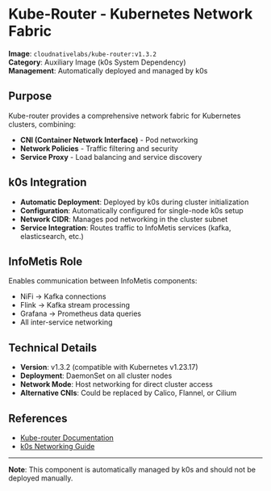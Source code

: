 # Kube-Router - Kubernetes Network Fabric

**Image**: `cloudnativelabs/kube-router:v1.3.2`  
**Category**: Auxiliary Image (k0s System Dependency)  
**Management**: Automatically deployed and managed by k0s

## Purpose

Kube-router provides a comprehensive network fabric for Kubernetes clusters, combining:
- **CNI (Container Network Interface)** - Pod networking
- **Network Policies** - Traffic filtering and security
- **Service Proxy** - Load balancing and service discovery

## k0s Integration

- **Automatic Deployment**: Deployed by k0s during cluster initialization
- **Configuration**: Automatically configured for single-node k0s setup
- **Network CIDR**: Manages pod networking in the cluster subnet
- **Service Integration**: Routes traffic to InfoMetis services (kafka, elasticsearch, etc.)

## InfoMetis Role

Enables communication between InfoMetis components:
- NiFi → Kafka connections
- Flink → Kafka stream processing
- Grafana → Prometheus data queries
- All inter-service networking

## Technical Details

- **Version**: v1.3.2 (compatible with Kubernetes v1.23.17)
- **Deployment**: DaemonSet on all cluster nodes
- **Network Mode**: Host networking for direct cluster access
- **Alternative CNIs**: Could be replaced by Calico, Flannel, or Cilium

## References

- [Kube-router Documentation](https://www.kube-router.io/)
- [k0s Networking Guide](https://docs.k0sproject.io/v1.23.6+k0s.2/networking/)

---

**Note**: This component is automatically managed by k0s and should not be deployed manually.